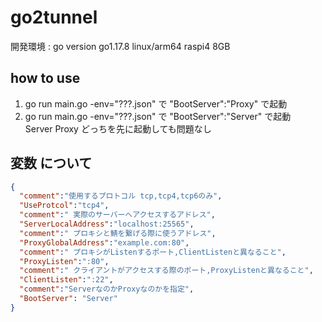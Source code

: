 # go2tunnel
開発環境 : go version go1.17.8 linux/arm64 raspi4 8GB  

## how to use
1. go run main.go -env="???.json" で "BootServer":"Proxy" で起動  
2. go run main.go -env="???.json" で "BootServer":"Server" で起動  
Server Proxy どっちを先に起動しても問題なし

## 変数 について
```json
{
  "comment":"使用するプロトコル tcp,tcp4,tcp6のみ",
  "UseProtcol":"tcp4", 
  "comment":" 実際のサーバーへアクセスするアドレス",
  "ServerLocalAddress":"localhost:25565",
  "comment":" プロキシと鯖を繋げる際に使うアドレス",
  "ProxyGlobalAddress":"example.com:80",
  "comment":" プロキシがListenするポート,ClientListenと異なること",
  "ProxyListen":":80",
  "comment":" クライアントがアクセスする際のポート,ProxyListenと異なること",
  "ClientListen":":22",
  "comment":"ServerなのかProxyなのかを指定",
  "BootServer": "Server"
}
```